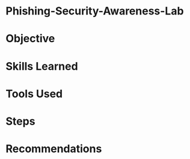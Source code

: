 # Phishing-Security-Awareness-Lab


# Objective


# Skills Learned


# Tools Used


# Steps


# Recommendations
